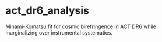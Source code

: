# act_dr6_analysis
Minami-Komatsu fit for cosmic birefringence in ACT DR6 while marginalizing over instrumental systematics.
